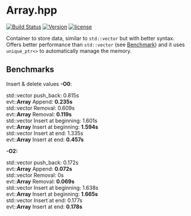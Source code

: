 # Array.hpp

[![Build Status](https://travis-ci.org/illescasDaniel/Array.hpp.svg?branch=master)](https://travis-ci.org/illescasDaniel/Array.hpp)
[![Version](https://img.shields.io/badge/version-v1.7.2--beta-green.svg)](https://github.com/illescasDaniel/Array.hpp/releases)
[![license](https://img.shields.io/github/license/mashape/apistatus.svg?maxAge=2592000)](https://github.com/illescasDaniel/Array.hpp/blob/master/LICENCE) 

Container to store data, similar to `std::vector` but with better syntax.  
Offers better performance than `std::vector` (see [Benchmark](#Benchmark)) and it uses `unique_ptr<>` to automatically manage the memory.

## Benchmarks

Insert & delete values **-O0**:

std::vector push_back: 0.815s  
evt::**Array** Append: **0.235s**  
std::vector Removal: 0.609s  
evt::**Array** Removal: **0.119s**  
std::vector Insert at beginning: 1.601s  
evt::**Array** Insert at beginning: **1.594s**  
std::vector Insert at end: 1.335s  
evt::**Array** Insert at end: **0.457s**  
  
  
**-O2:**  
  
std::vector push_back: 0.172s  
evt::**Array** Append: **0.072s**  
std::vector Removal: 0s  
evt::**Array** Removal: **0.069s**  
std::vector Insert at beginning: 1.638s  
evt::**Array** Insert at beginning: **1.665s**  
std::vector Insert at end: 0.177s  
evt::**Array** Insert at end: **0.178s**  
